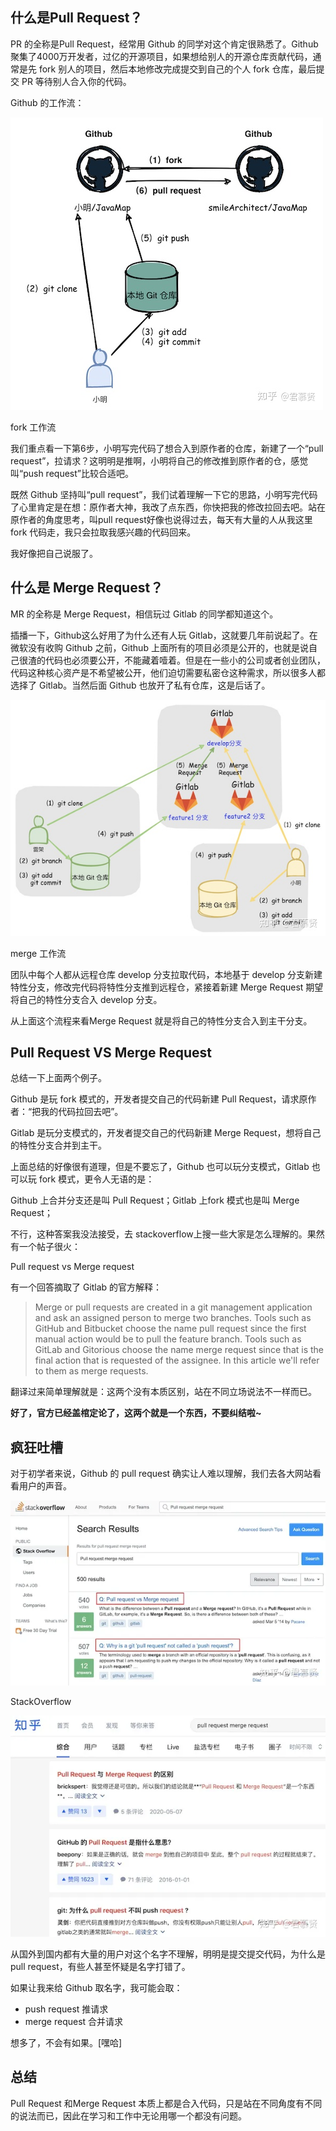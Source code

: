 ## 什么是Pull Request？

PR 的全称是Pull Request，经常用 Github 的同学对这个肯定很熟悉了。Github 聚集了4000万开发者，过亿的开源项目，如果想给别人的开源仓库贡献代码，通常是先 fork 别人的项目，然后本地修改完成提交到自己的个人 fork 仓库，最后提交 PR 等待别人合入你的代码。

Github 的工作流：



![v2-aabb20757ee5f154d8f682d0438e6f35_720w](.\images\v2-aabb20757ee5f154d8f682d0438e6f35_720w.jpg)



fork 工作流

我们重点看一下第6步，小明写完代码了想合入到原作者的仓库，新建了一个“pull request”，拉请求？这明明是推啊，小明将自己的修改推到原作者的仓，感觉叫“push request”比较合适吧。

既然 Github 坚持叫“pull request”，我们试着理解一下它的思路，小明写完代码了心里肯定是在想：原作者大神，我改了点东西，你快把我的修改拉回去吧。站在原作者的角度思考，叫pull request好像也说得过去，每天有大量的人从我这里 fork 代码走，我只会拉取我感兴趣的代码回来。

我好像把自己说服了。

## 什么是 Merge Request？

MR 的全称是 Merge Request，相信玩过 Gitlab 的同学都知道这个。

插播一下，Github这么好用了为什么还有人玩 Gitlab，这就要几年前说起了。在微软没有收购 Github 之前，Github 上面所有的项目必须是公开的，也就是说自己很渣的代码也必须要公开，不能藏着噎着。但是在一些小的公司或者创业团队，代码这种核心资产是不希望被公开，他们迫切需要私密仓这种需求，所以很多人都选择了 Gitlab。当然后面 Github 也放开了私有仓库，这是后话了。

![v2-7001c86306140ff2f842ef3a22205a21_720w](.\images\v2-7001c86306140ff2f842ef3a22205a21_720w.jpg)



merge 工作流

团队中每个人都从远程仓库 develop 分支拉取代码，本地基于 develop 分支新建特性分支，修改完代码将特性分支推到远程仓，紧接着新建 Merge Request 期望将自己的特性分支合入 develop 分支。

从上面这个流程来看Merge Request 就是将自己的特性分支合入到主干分支。

## Pull Request VS Merge Request

总结一下上面两个例子。

Github 是玩 fork 模式的，开发者提交自己的代码新建 Pull Request，请求原作者：“把我的代码拉回去吧”。

Gitlab 是玩分支模式的，开发者提交自己的代码新建 Merge Request，想将自己的特性分支合并到主干。

上面总结的好像很有道理，但是不要忘了，Github 也可以玩分支模式，Gitlab 也可以玩 fork 模式，更令人无语的是：

Github 上合并分支还是叫 Pull Request；Gitlab 上fork 模式也是叫 Merge Request；

不行，这种答案我没法接受，去 stackoverflow上搜一些大家是怎么理解的。果然有一个帖子很火：

Pull request vs Merge request

有一个回答摘取了 Gitlab 的官方解释：

> Merge or pull requests are created in a git management application and ask an assigned person to merge two branches. Tools such as GitHub and Bitbucket choose the name pull request since the first manual action would be to pull the feature branch. Tools such as GitLab and Gitorious choose the name merge request since that is the final action that is requested of the assignee. In this article we'll refer to them as merge requests.

翻译过来简单理解就是：这两个没有本质区别，站在不同立场说法不一样而已。

**好了，官方已经盖棺定论了，这两个就是一个东西，不要纠结啦~**

## 疯狂吐槽

对于初学者来说，Github 的 pull request 确实让人难以理解，我们去各大网站看看用户的声音。



![img](./images/v2-f288e6097e8f1adbb27b798f0f4a96a2_720w.webp)



StackOverflow



![img](./images/v2-cad5b9dfb7680fde3656567715562585_720w.webp)



从国外到国内都有大量的用户对这个名字不理解，明明是提交提交代码，为什么是 pull request，有些人甚至怀疑是名字打错了。

如果让我来给 Github 取名字，我可能会取：

- push request 推请求
- merge request 合并请求

想多了，不会有如果。[嘿哈]

## 总结

Pull Request 和Merge Request 本质上都是合入代码，只是站在不同角度有不同的说法而已，因此在学习和工作中无论用哪一个都没有问题。